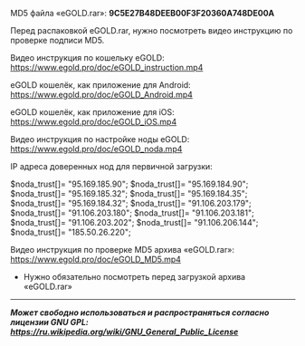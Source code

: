 MD5 файла «eGOLD.rar»: **9C5E27B48DEEB00F3F20360A748DE00A**

Перед распаковкой eGOLD.rar, нужно посмотреть видео инструкцию по проверке подписи MD5.

Видео инструкция по кошельку eGOLD: https://www.egold.pro/doc/eGOLD_instruction.mp4

eGOLD кошелёк, как приложение для Android: https://www.egold.pro/doc/eGOLD_Android.mp4

eGOLD кошелёк, как приложение для iOS: https://www.egold.pro/doc/eGOLD_iOS.mp4

Видео инструкция по настройке ноды eGOLD: https://www.egold.pro/doc/eGOLD_noda.mp4

IP адреса доверенных нод для первичной загрузки:

$noda_trust[]= "95.169.185.90";
$noda_trust[]= "95.169.184.90";
$noda_trust[]= "95.169.185.32";
$noda_trust[]= "95.169.184.35";
$noda_trust[]= "95.169.184.32";
$noda_trust[]= "91.106.203.179";
$noda_trust[]= "91.106.203.180";
$noda_trust[]= "91.106.203.181";
$noda_trust[]= "91.106.203.202";
$noda_trust[]= "91.106.206.144";
$noda_trust[]= "185.50.26.220";

Видео инструкция по проверке MD5 архива «eGOLD.rar»: https://www.egold.pro/doc/eGOLD_MD5.mp4
* Нужно обязательно посмотреть перед загрузкой архива «eGOLD.rar»

---
_**Может свободно использоваться и распространяться согласно лицензии GNU GPL: https://ru.wikipedia.org/wiki/GNU_General_Public_License**_
